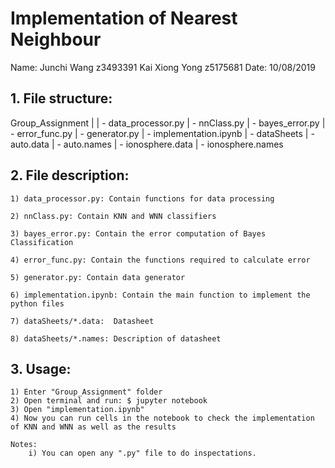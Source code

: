 # Implementation of Nearest Neighbour

Name: 	Junchi Wang   	z3493391
		Kai Xiong Yong  z5175681
Date:	10/08/2019

## 1. File structure:

Group_Assignment
|
| - data_processor.py
| - nnClass.py
| - bayes_error.py
| - error_func.py
| - generator.py
| - implementation.ipynb
| - dataSheets
	| - auto.data
	| - auto.names
	| - ionosphere.data
	| - ionosphere.names
	
## 2. File description:
	
	1) data_processor.py: Contain functions for data processing
	
	2) nnClass.py: Contain KNN and WNN classifiers
	
	3) bayes_error.py: Contain the error computation of Bayes Classification 

	4) error_func.py: Contain the functions required to calculate error

	5) generator.py: Contain data generator

	6) implementation.ipynb: Contain the main function to implement the python files
	
	7) dataSheets/*.data:  Datasheet
	
	8) dataSheets/*.names: Description of datasheet
	
## 3. Usage:
	
	1) Enter "Group_Assignment" folder
	2) Open terminal and run: $ jupyter notebook
	3) Open "implementation.ipynb"
	4) Now you can run cells in the notebook to check the implementation of KNN and WNN as well as the results
	
	Notes:
		i) You can open any ".py" file to do inspectations.
	
